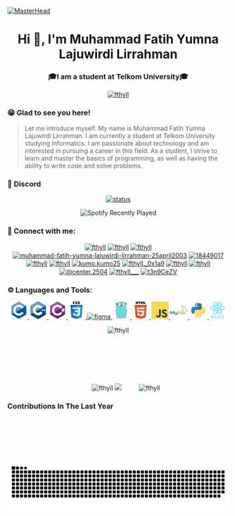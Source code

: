 <!--
**fthyll/.github** is a ✨ _special_ ✨ repository because its `README.md` (this file) appears on your GitHub profile
-->


<!-- <img src=""> this is another way you can add in images and allows you to scale them -->

[![MasterHead](asset/welcome.gif)](https://fthyll-dev.tech)

<h1 align="center">Hi 👋,  I'm Muhammad Fatih Yumna Lajuwirdi Lirrahman</h1>

<h3 align="center">🎓I am a student at Telkom University🎓</h3>

<p align="center"> <a href="https://github-profile-trophy.vercel.app/?username=fthyll&row=1&column=6"><img src="https://github-profile-trophy.vercel.app/?username=fthyll&row=1&column=6" alt="fthyll" /></a> </p>

<h3 align="left"> 😁 Glad to see you here! </h3>

> Let me introduce myself. My name is Muhammad Fatih Yumna Lajuwirdi Lirrahman. I am currently a student at Telkom University studying Informatics. I am passionate about technology and am interested in pursuing a career in this field. As a student, I strive to learn and master the basics of programming, as well as having the ability to write code and solve problems.
  

### 🤖 Discord
<p align="center">
<a href="https://discord.com/users/789065787276132392">
<img src="https://lanyard-profile-readme.vercel.app/api/789065787276132392?idleMessage=%22May%20The%20Code%20Be%20With%20you%22&borderRadius=25px" alt="status" className={styles['status']} />
</a>

<p align="center">
  <img src="https://spotify-recently-played-readme.vercel.app/api?user=ou9knetdtcfyd4gzxzoi16lcu&unique={true|1|on|yes}" alt="Spotify Recently Played" />
</p>


<h3 align="left">🔗 Connect with me:</h3>
<p align="center">
<a href="https://codepen.io/fthyll" target="blank"><img align="center" src="https://raw.githubusercontent.com/rahuldkjain/github-profile-readme-generator/master/src/images/icons/Social/codepen.svg" alt="fthyll" height="30" width="40" /></a>
<a href="https://dev.to/fthyll" target="blank"><img align="center" src="https://raw.githubusercontent.com/rahuldkjain/github-profile-readme-generator/master/src/images/icons/Social/devto.svg" alt="fthyll" height="30" width="40" /></a>
<a href="https://twitter.com/fthyll" target="blank"><img align="center" src="https://raw.githubusercontent.com/rahuldkjain/github-profile-readme-generator/master/src/images/icons/Social/twitter.svg" alt="fthyll" height="30" width="40" /></a>
<a href="https://linkedin.com/in/muhammad-fatih-yumna-lajuwirdi-lirrahman-25april2003" target="blank"><img align="center" src="https://raw.githubusercontent.com/rahuldkjain/github-profile-readme-generator/master/src/images/icons/Social/linked-in-alt.svg" alt="muhammad-fatih-yumna-lajuwirdi-lirrahman-25april2003" height="30" width="40" /></a>
<a href="https://stackoverflow.com/users/18449017" target="blank"><img align="center" src="https://raw.githubusercontent.com/rahuldkjain/github-profile-readme-generator/master/src/images/icons/Social/stack-overflow.svg" alt="18449017" height="30" width="40" /></a>
<a href="https://codesandbox.com/fthyll" target="blank"><img align="center" src="https://raw.githubusercontent.com/rahuldkjain/github-profile-readme-generator/master/src/images/icons/Social/codesandbox.svg" alt="fthyll" height="30" width="40" /></a>
<a href="https://kaggle.com/fthyll" target="blank"><img align="center" src="https://raw.githubusercontent.com/rahuldkjain/github-profile-readme-generator/master/src/images/icons/Social/kaggle.svg" alt="fthyll" height="30" width="40" /></a>
<a href="https://fb.com/kumo.kumo25" target="blank"><img align="center" src="https://raw.githubusercontent.com/rahuldkjain/github-profile-readme-generator/master/src/images/icons/Social/facebook.svg" alt="kumo.kumo25" height="30" width="40" /></a>
<a href="https://instagram.com/fthyll.0425" target="blank"><img align="center" src="https://raw.githubusercontent.com/rahuldkjain/github-profile-readme-generator/master/src/images/icons/Social/instagram.svg" alt="fthyll._0x1a9" height="30" width="40" /></a>
<a href="https://dribbble.com/fthyll" target="blank"><img align="center" src="https://raw.githubusercontent.com/rahuldkjain/github-profile-readme-generator/master/src/images/icons/Social/dribbble.svg" alt="fthyll" height="30" width="40" /></a>
<a href="https://www.behance.net/fthyll" target="blank"><img align="center" src="https://raw.githubusercontent.com/rahuldkjain/github-profile-readme-generator/master/src/images/icons/Social/behance.svg" alt="fthyll" height="30" width="40" /></a>
<a href="https://www.youtube.com/c/@center.2504" target="blank"><img align="center" src="https://raw.githubusercontent.com/rahuldkjain/github-profile-readme-generator/master/src/images/icons/Social/youtube.svg" alt="@center.2504" height="30" width="40" /></a>
<a href="https://www.hackerrank.com/fthyll___" target="blank"><img align="center" src="https://raw.githubusercontent.com/rahuldkjain/github-profile-readme-generator/master/src/images/icons/Social/hackerrank.svg" alt="fthyll___" height="30" width="40" /></a>
<a href="https://discord.gg/t3n9CeZV" target="blank"><img align="center" src="https://raw.githubusercontent.com/rahuldkjain/github-profile-readme-generator/master/src/images/icons/Social/discord.svg" alt="t3n9CeZV" height="30" width="40" /></a>
</p>

<h3 align="left"> ⚙️ Languages and Tools:</h3>
<p align="center"> <a href="https://www.cprogramming.com/" target="_blank" rel="noreferrer"> <img src="https://raw.githubusercontent.com/devicons/devicon/master/icons/c/c-original.svg" alt="c" width="40" height="40"/> </a> <a href="https://www.w3schools.com/cpp/" target="_blank" rel="noreferrer"> <img src="https://raw.githubusercontent.com/devicons/devicon/master/icons/cplusplus/cplusplus-original.svg" alt="cplusplus" width="40" height="40"/> </a> <a href="https://www.w3schools.com/cs/" target="_blank" rel="noreferrer"> <img src="https://raw.githubusercontent.com/devicons/devicon/master/icons/csharp/csharp-original.svg" alt="csharp" width="40" height="40"/> </a> <a href="https://www.w3schools.com/css/" target="_blank" rel="noreferrer"> <img src="https://raw.githubusercontent.com/devicons/devicon/master/icons/css3/css3-original-wordmark.svg" alt="css3" width="40" height="40"/> </a> <a href="https://www.figma.com/" target="_blank" rel="noreferrer"> <img src="https://www.vectorlogo.zone/logos/figma/figma-icon.svg" alt="figma" width="40" height="40"/> </a> <a href="https://golang.org" target="_blank" rel="noreferrer"> <img src="https://raw.githubusercontent.com/devicons/devicon/master/icons/go/go-original.svg" alt="go" width="40" height="40"/> </a> <a href="https://www.w3.org/html/" target="_blank" rel="noreferrer"> <img src="https://raw.githubusercontent.com/devicons/devicon/master/icons/html5/html5-original-wordmark.svg" alt="html5" width="40" height="40"/> </a> <a href="https://developer.mozilla.org/en-US/docs/Web/JavaScript" target="_blank" rel="noreferrer"> <img src="https://raw.githubusercontent.com/devicons/devicon/master/icons/javascript/javascript-original.svg" alt="javascript" width="40" height="40"/> </a> <a href="https://www.mysql.com/" target="_blank" rel="noreferrer"> <img src="https://raw.githubusercontent.com/devicons/devicon/master/icons/mysql/mysql-original-wordmark.svg" alt="mysql" width="40" height="40"/> </a> <a href="https://www.python.org" target="_blank" rel="noreferrer"> <img src="https://raw.githubusercontent.com/devicons/devicon/master/icons/python/python-original.svg" alt="python" width="40" height="40"/> </a> <a href="https://reactjs.org/" target="_blank" rel="noreferrer"> <img src="https://raw.githubusercontent.com/devicons/devicon/master/icons/react/react-original-wordmark.svg" alt="react" width="40" height="40"/> </a> </p>

<p align="center"> <img src="https://komarev.com/ghpvc/?username=fthyll&label=Profile%20views&color=0e75b6&style=flat" alt="fthyll" /> </p>

<div align="center">

<img style="margin-left:35px" height="150px" src="https://github-readme-stats.vercel.app/api/top-langs/?username=fthyll&hide=html&layout=compact&theme=transparent" alt="fthyll" />
  
  <img style="margin-right:35px" height="150px" src="https://github-readme-stats.vercel.app/api?username=fthyll&show_icons=true&theme=transparent" />
  <img  style="margin-top:100px" src="https://github-readme-streak-stats.herokuapp.com?user=fthyll&theme=transparent" alt="fthyll" />
  
 </div>
 <h3 align="left">Contributions In The Last Year</h3>
 <div align="center">
    <img  style="margin-top:100px" src="asset/github-user-contribution-2023.svg" alt="fthyll" />
 </div>

